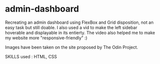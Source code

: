 # admin-dashboard

Recreating an admin dashboard using FlexBox and Grid disposition, not an easy task but still doable. I also used a vid to make the left sidebar hoverable and displayable in its entierty. The video also helped me to make my website more "responsive-friendly" :)

Images have been taken on the site proposed by The Odin Project.

SKILLS used : HTML, CSS